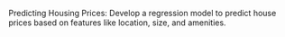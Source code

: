
Predicting Housing Prices: Develop a regression model to predict 
house prices based on features like location, size, and amenities. 
